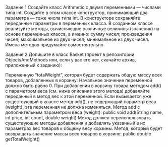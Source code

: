 Задание 1
Создайте класс Arithmetic с двумя переменными — числами типа int.
Создайте в этом классе конструктор, принимающий два параметра — тоже числа типа int. В конструкторе сохраняйте переданные параметры в переменных класса.
В созданном классе реализуйте методы, вычисляющие различные величины (значения) на основе переменных класса, а именно:
сумму чисел;
произведения чисел;
максимальное из двух чисел;
минимальное из двух чисел.
Имена методов придумайте самостоятельно.

Задание 2
Допишите в класс Basket (проект в репозитории ObjectsAndMethods или, если у вас его нет, скачайте архив, приложенный к заданию):

Переменную “totalWeight”, которая будет содержать общую массу всех товаров, добавленных в корзину:
Начальное значение переменной должно быть равно 0.
При добавлении в корзину товара методом add() с параметром веса (см. ниже описание этого метода) добавляйте переданный в метод вес к этой переменной.
Если вызывается уже существующий в классе метод add(), не содержащий параметр веса (weight), эта переменная не должна изменяться.
Метод add с дополнительным параметром веса (weight):
public void add(String name, int price, int count, double weight)
Метод должен переиспользовать существующие методы добавления и добавлять указанный в их параметрах вес товаров к общему весу корзины.
Метод, который будет возвращать значение массы всех товаров в корзине:
public double getTotalWeight()
